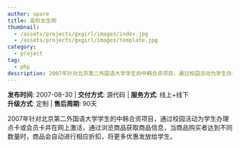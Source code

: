 ```yaml
---
author: upare
title: 高校女生网
thumbnail:
  - /assets/projects/gxgirl/images/index.jpg
  - /assets/projects/gxgirl/images/template.jpg
category:
  - project
tag:
  - php
description: 2007年针对北京第二外国语大学学生的中韩合资项目，通过校园活动为学生办理点卡或会员卡并在网上激活，通过浏览商品获取商品信息，当商品购买者达到不同数量时，商品会自动进行相应折扣，将更多优惠发放给学生。
---
```

**发布时间**: 2007-08-30 | **交付方式**: 源代码 | **服务方式**: 线上+线下  
**升级方式**: 定制 | **售后周期**: 90天

 2007年针对北京第二外国语大学学生的中韩合资项目，通过校园活动为学生办理点卡或会员卡并在网上激活，通过浏览商品获取商品信息，当商品购买者达到不同数量时，商品会自动进行相应折扣，将更多优惠发放给学生。
